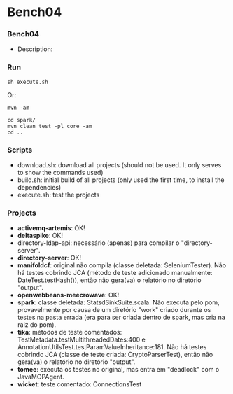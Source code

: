 # Bench04

### Bench04

   * Description: 

### Run

```
sh execute.sh
```

Or: 

```
mvn -am

cd spark/
mvn clean test -pl core -am
cd ..
```

### Scripts

   * download.sh: download all projects (should not be used. It only serves to show the commands used)
   * build.sh: initial build of all projects (only used the first time, to install the dependencies)
   * execute.sh: test the projects 
   
   
### Projects

   * **activemq-artemis**: OK!  
   * **deltaspike**: OK!  
   * directory-ldap-api: necessário (apenas) para compilar o "directory-server".
   * **directory-server**: OK!  
   * **manifoldcf**: original não compila (classe deletada: SeleniumTester). Não há testes cobrindo JCA (método de teste adicionado manualmente: DateTest.testHash()), então não gera(va) o relatório no diretório "output".
   * **openwebbeans-meecrowave**: OK!  
   * **spark**: classe deletada: StatsdSinkSuite.scala. Não executa pelo pom, provavelmente por causa de um diretório "work" criado durante os testes na pasta errada (era para ser criada dentro de spark, mas cria na raiz do pom).  
   * **tika**: métodos de teste comentados: TestMetadata.testMultithreadedDates:400 e AnnotationUtilsTest.testParamValueInheritance:181. Não há testes cobrindo JCA (classe de teste criada: CryptoParserTest), então não gera(va) o relatório no diretório "output".   
   * **tomee**: executa os testes no original, mas entra em "deadlock" com o JavaMOPAgent.  
   * **wicket**: teste comentado: ConnectionsTest
